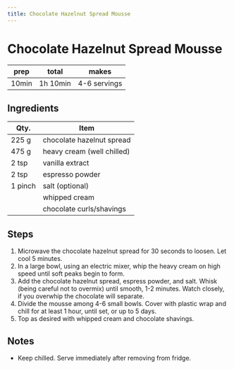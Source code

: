 ```yaml
---
title: Chocolate Hazelnut Spread Mousse
---
```


# Chocolate Hazelnut Spread Mousse

| prep  | total    | makes        |
| ----- | -------- | ------------ |
| 10min | 1h 10min | 4-6 servings |

## Ingredients

| Qty.    | Item                       |
| ------- | -------------------------- |
| 225 g   | chocolate hazelnut spread  |
| 475 g   | heavy cream (well chilled) |
| 2 tsp   | vanilla extract            |
| 2 tsp   | espresso powder            |
| 1 pinch | salt (optional)            |
|         | whipped cream              |
|         | chocolate curls/shavings   |

## Steps

1. Microwave the chocolate hazelnut spread for 30 seconds to loosen.
   Let cool 5 minutes.
1. In a large bowl, using an electric mixer, whip the heavy cream on
   high speed until soft peaks begin to form.
1. Add the chocolate hazelnut spread, espress powder, and salt. Whisk
   (being careful not to overmix) until smooth, 1-2 minutes. Watch closely,
   if you overwhip the chocolate will separate.
1. Divide the mousse among 4-6 small bowls. Cover with plastic wrap and
   chill for at least 1 hour, until set, or up to 5 days.
1. Top as desired with whipped cream and chocolate shavings.

## Notes

* Keep chilled. Serve immediately after removing from fridge.
